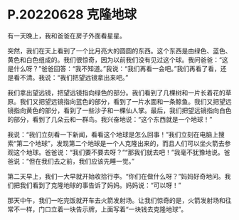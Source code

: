 # P.20220628 克隆地球
有一天晚上，我和爸爸在房子外面看星星。

突然，我们在天上看到了一个比月亮大的圆圆的东西。这个东西是由绿色、蓝色、黄色和白色组成的。我们很惊奇，因为以前我们没有见过这个球。我问爸爸：“这是什么呀？”爸爸回答：“我不知道。”我说：“我们再看一会吧。”我们再看了看，还是看不清。我说：“我们把望远镜拿出来吧。”

我们拿出望远镜，把望远镜指向绿色的部分。我们看到了几棵树和一片长着花的草原。我们又把望远镜指向蓝色的部分，看到了一片水面和一条鲸鱼。我们又把望远镜指向黄色的部分，看到了一些沙子和一棵仙人掌。最后，我们把望远镜指向白色的部分，看到了几朵云和一群鸟。我兴奋地说：“这个东西就是一个地球！”

我说：“我们立刻看一下新闻，看看这个地球是怎么回事！”我们立刻在电脑上搜索“第二个地球”，发现第二个地球是一个人克隆出来的，而且人们可以坐火箭去参观这个地球。爸爸说：“我们要不要去呀？”“那我们就去吧！”我毫不犹豫地说。爸爸说：“但在我们去之前，我们应该先睡一觉。”

第二天早上，我们一大早就开始收拾行李。“你们在做什么呀？”妈妈好奇地问。我们把我们看到了克隆地球的事告诉了妈妈。妈妈说：“可以呀！”

那天中午，我们一吃完饭就开车去火箭发射场。让我们惊奇的是，火箭发射场和往常不一样，门口立着一块告示牌，上面写着“一块钱去克隆地球”。